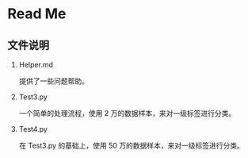 # Read Me

## 文件说明

1. Helper.md
   
    提供了一些问题帮助。
1. Test3.py

    一个简单的处理流程，使用 2 万的数据样本，来对一级标签进行分类。
1. Test4.py

    在 Test3.py 的基础上，使用 50 万的数据样本，来对一级标签进行分类。
